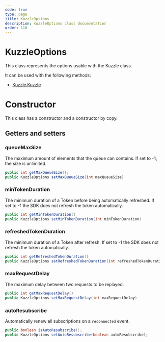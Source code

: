 ```yaml
---
code: true
type: page
title: KuzzleOptions
description: KuzzleOptions class documentation
order: 110
---
```


# KuzzleOptions

This class represents the options usable with the Kuzzle class.  

It can be used with the following methods:
 - [Kuzzle.Kuzzle](/sdk/java/3/core-classes/kuzzle)

# Constructor

This class has a constructor and a constructor by copy.

## Getters and setters

### queueMaxSize

The maximum amount of elements that the queue can contains. If set to -1, the size is unlimited.

```java
public int getMaxQueueSize();
public KuzzleOptions setMaxQueueSize(int maxQueueSize)
```

### minTokenDuration

The minimum duration of a Token before being automatically refreshed. If set to -1 the SDK does not refresh the token automatically.

```java
public int getMinTokenDuration()
public KuzzleOptions setMinTokenDuration(int minTokenDuration)
```

### refreshedTokenDuration

The minimum duration of a Token after refresh. If set to -1 the SDK does not refresh the token automatically.

```java
public int getRefreshedTokenDuration()
public KuzzleOptions setRefreshedTokenDuration(int refreshedTokenDuration)
```

### maxRequestDelay

The maximum delay between two requests to be replayed.

```java
public int getMaxRequestDelay()
public KuzzleOptions setMaxRequestDelay(int maxRequestDelay)
```

### autoResubscribe

Automatically renew all subscriptions on a `reconnected` event.

```java
public boolean isAutoResubscribe();
public KuzzleOptions setAutoResubscribe(boolean autoResubscribe);
```

